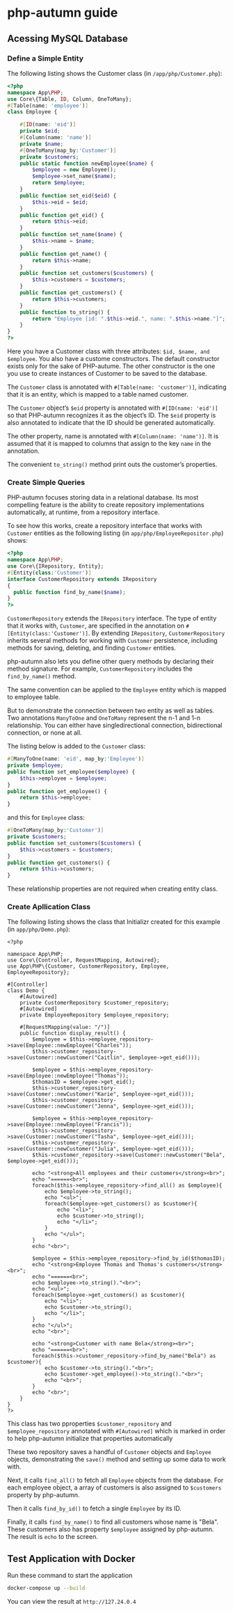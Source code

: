 # php-autumn guide

## Acessing MySQL Database

### Define a Simple Entity
The following listing shows the Customer class (in  `/app/php/Customer.php`):
```php
<?php
namespace App\PHP;
use Core\{Table, ID, Column, OneToMany};
#[Table(name: 'employee')]
class Employee {

    #[ID(name: 'eid')]
    private $eid;
    #[Column(name: 'name')]
    private $name;
    #[OneToMany(map_by:'Customer')]
    private $customers;
    public static function newEmployee($name) {
        $employee = new Employee();
        $employee->set_name($name);
        return $employee;
    }
    public function set_eid($eid) {
        $this->eid = $eid;
    }
    public function get_eid() {
        return $this->eid;
    }
    public function set_name($name) {
        $this->name = $name;
    }
    public function get_name() {
        return $this->name;
    }
    public function set_customers($customers) {
        $this->customers = $customers;
    }
    public function get_customers() {
        return $this->customers;
    }
    public function to_string() {
        return "Employee [id: ".$this->eid.", name: ".$this->name."]";
    }
}
?>
```
Here you have a Customer class with three attributes: `$id, $name, and $employee`. 
You also have a custome constructors. The default constructor exists only for the sake of PHP-autume. 
The other constructor is the one you use to create instances of Customer to be saved to the database.

The `Customer` class is annotated with `#[Table(name: 'customer')]`, indicating that it is an entity, which is mapped to a table named customer.

The `Customer` object’s `$eid` property is annotated with `#[ID(name: 'eid')]` so that PHP-autumn recognizes it as the object’s ID. 
The `$eid` property is also annotated to indicate that the ID should be generated automatically.

The other property, name is annotated with `#[Column(name: 'name')]`. 
It is assumed that it is mapped to columns that assign to the key `name` in the annotation.

The convenient `to_string()` method print outs the customer’s properties. 

### Create Simple Queries
PHP-autumn focuses storing data in a relational database. 
Its most compelling feature is the ability to create repository implementations automatically, at runtime, from a repository interface.

To see how this works, create a repository interface that works with `Customer` entities as the following listing (in `app/php/EmployeeRepositor.php`) shows:
```php
<?php
namespace App\PHP;
use Core\{IRepository, Entity};
#[Entity(class:'Customer')]
interface CustomerRepository extends IRepository
{
  public function find_by_name($name);
} 
?>
```
`CustomerRepository` extends the `IRepository` interface. 
The type of entity that it works with, `Customer`, are specified in the annotation on `#[Entity(class:'Customer')]`. 
By extending `IRepository`, `CustomerRepository` inherits several methods for working with `Customer` persistence, including methods for saving, deleting, and finding `Customer` entities.

php-autumn also lets you define other query methods by declaring their method signature. For example, `CustomerRepository` includes the `find_by_name()` method.

The same convention can be applied to the `Employee` entity which is mapped to employee table.

But to demonstrate the connection between two entity as well as tables. Two annotations `ManyToOne` and `OneToMany` represent the n-1 and 1-n relationship. 
You can either have singledirectional connection, bidirectional connection, or none at all.

The listing below is added to the `Customer` class:
```php
#[ManyToOne(name: 'eid', map_by:'Employee')]
private $employee;
public function set_employee($employee) {
    $this->employee = $employee;
}
public function get_employee() {
    return $this->employee;
}
```
and this for `Employee` class:
```php
#[OneToMany(map_by:'Customer')]
private $customers;
public function set_customers($customers) {
    $this->customers = $customers;
}
public function get_customers() {
    return $this->customers;
}
```
These relationship properties are not required when creating entity class.

### Create Apllication Class
The following listing shows the class that Initializr created for this example (in `app/php/Demo.php`):
```
<?php

namespace App\PHP;
use Core\{Controller, RequestMapping, Autowired};
use App\PHP\{Customer, CustomerRepository, Employee, EmployeeRepository};

#[Controller]
class Demo {
    #[Autowired]
    private CustomerRepository $customer_repository;
    #[Autowired]
    private EmployeeRepository $employee_repository;

    #[RequestMapping(value: "/")]
    public function display_result() {
        $employee = $this->employee_repository->save(Employee::newEmployee("Charles"));
        $this->customer_repository->save(Customer::newCustomer("Caitlin", $employee->get_eid()));

        $employee = $this->employee_repository->save(Employee::newEmployee("Thomas"));
        $thomasID = $employee->get_eid();
        $this->customer_repository->save(Customer::newCustomer("Karie", $employee->get_eid()));
        $this->customer_repository->save(Customer::newCustomer("Jenna", $employee->get_eid()));
        
        $employee = $this->employee_repository->save(Employee::newEmployee("Francis"));
        $this->customer_repository->save(Customer::newCustomer("Tasha", $employee->get_eid()));
        $this->customer_repository->save(Customer::newCustomer("Julia", $employee->get_eid()));
        $this->customer_repository->save(Customer::newCustomer("Bela", $employee->get_eid()));

        echo "<strong>All employees and their customers</strong><br>";
        echo "======<br>";
        foreach($this->employee_repository->find_all() as $employee){
            echo $employee->to_string();
            echo "<ul>";
            foreach($employee->get_customers() as $customer){
                echo "<li>";
                echo $customer->to_string();
                echo "</li>";
            }
            echo "</ul>";
        }
        echo "<br>";

        $employee = $this->employee_repository->find_by_id($thomasID);
        echo "<strong>Employee Thomas and Thomas's customers</strong><br>";
        echo "======<br>";
        echo $employee->to_string()."<br>";
        echo "<ul>";
        foreach($employee->get_customers() as $customer){
            echo "<li>";
            echo $customer->to_string();
            echo "</li>";
        }
        echo "</ul>";
        echo "<br>";

        echo "<strong>Customer with name Bela</strong><br>";
        echo "======<br>";
        foreach($this->customer_repository->find_by_name("Bela") as $customer){
            echo $customer->to_string()."<br>";
            echo $customer->get_employee()->to_string()."<br>";
            echo "<br>";
        }
        echo "<br>";
    }
}
?>
```
This class has two pproperties `$customer_repository` and `$employee_repository` annotated with `#[Autowired]` which is marked in order to help php-autumn initialize that properties automatically

These two repository saves a handful of `Customer` objects and `Employee` objects, demonstrating the `save()` method and setting up some data to work with. 

Next, it calls `find_all()` to fetch all `Employee` objects from the database. For each employee object, a array of customers is also assigned to `$customers` property by php-autumn.

Then it calls `find_by_id()` to fetch a single `Employee` by its ID. 

Finally, it calls `find_by_name()` to find all customers whose name is "Bela". These customers also has property `$employee` assigned by php-autumn.
The result is `echo` to the screen.

## Test Application with Docker
Run these command to start the application
```bash
docker-compose up --build
```
You can view the result at `http://127.24.0.4`